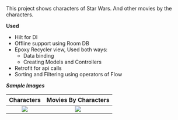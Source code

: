 
This project shows characters of Star Wars. And other movies by the characters.

**Used**
* Hilt for DI 
* Offline support using Room DB
* Epoxy Recycler view, Used both ways:
    * Data binding
    * Creating Models and Controllers
* Retrofit for api calls
* Sorting and Filtering using operators of Flow
  





***Sample Images***

|                                                     **Characters**                                                      |                                          **Movies By Characters**                                           |
|:-----------------------------------------------------------------------------------------------------------------------:|:-----------------------------------------------------------------------------------------------------------:|
| ![](https://github.com/userKamalNayan/The_Characters_of_Star_Wars/assets/70440124/b0f6497e-b768-474f-b331-99eb23a9d72c) | ![](https://github.com/userKamalNayan/The_Characters_of_Star_Wars/assets/70440124/ce7ed837-2b81-41e3-b005-6f631085ab4e) |

